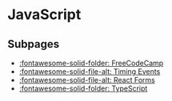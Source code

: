 # JavaScript

## Subpages

- [:fontawesome-solid-folder: FreeCodeCamp](freecodecamp/index.md)
- [:fontawesome-solid-file-alt: Timing Events](./timing_events.md)
- [:fontawesome-solid-file-alt: React Forms](./react_forms.md)
- [:fontawesome-solid-folder: TypeScript](./typescript/index.md)
